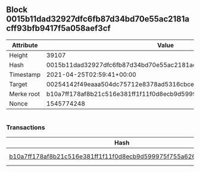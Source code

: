 ## Block 0015b11dad32927dfc6fb87d34bd70e55ac2181acff93bfb9417f5a058aef3cf

Attribute | Value
--- | ---
Height | 39107
Hash | 0015b11dad32927dfc6fb87d34bd70e55ac2181acff93bfb9417f5a058aef3cf
Timestamp | 2021-04-25T02:59:41+00:00
Target | 00254142f49eaaa504dc75712e8378ad5316cbcead634704b3734b6271167cc4
Merke root | b10a7ff178af8b21c516e381ff1f11f0d8ecb9d599975f755a626cc26dc9bd2f
Nonce | 1545774248

```

```

### Transactions

Hash | Amount
--- | ---
[b10a7ff178af8b21c516e381ff1f11f0d8ecb9d599975f755a626cc26dc9bd2f](b10a7ff178af8b21c516e381ff1f11f0d8ecb9d599975f755a626cc26dc9bd2f.md) | 10.00000000 SKEPTI 
